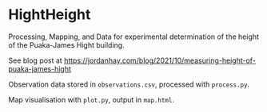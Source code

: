 # HightHeight

Processing, Mapping, and Data for experimental determination of the height of the Puaka-James Hight building.

See blog post at https://jordanhay.com/blog/2021/10/measuring-height-of-puaka-james-hight

Observation data stored in `observations.csv`, processed with `process.py`.

Map visualisation with `plot.py`, output in `map.html`.
